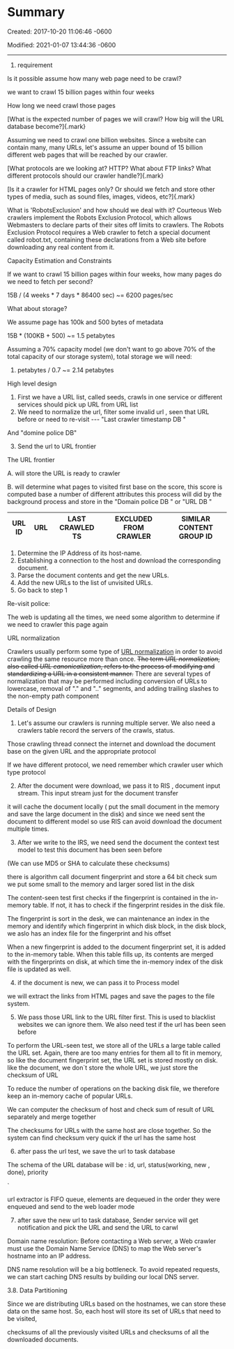 # Summary 

Created: 2017-10-20 11:06:46 -0600

Modified: 2021-01-07 13:44:36 -0600

---

1.  requirement

Is it possible assume how many web page need to be crawl?

we want to crawl 15 billion pages within four weeks

How long we need crawl those pages

[What is the expected number of pages we will crawl? How big will the URL database become?]{.mark}

Assuming we need to crawl one billion websites. Since a website can contain many, many URLs, let's assume an upper bound of 15 billion different web pages that will be reached by our crawler.



[What protocols are we looking at? HTTP? What about FTP links? What different protocols should our crawler handle?]{.mark}

[Is it a crawler for HTML pages only? Or should we fetch and store other types of media, such as sound files, images, videos, etc?]{.mark}

What is 'RobotsExclusion' and how should we deal with it? Courteous Web crawlers implement the Robots Exclusion Protocol, which allows Webmasters to declare parts of their sites off limits to crawlers. The Robots Exclusion Protocol requires a Web crawler to fetch a special document called robot.txt, containing these declarations from a Web site before downloading any real content from it.

Capacity Estimation and Constraints

If we want to crawl 15 billion pages within four weeks, how many pages do we need to fetch per second?

15B / (4 weeks * 7 days * 86400 sec) ~= 6200 pages/sec

What about storage?

We assume page has 100k and 500 bytes of metadata

15B * (100KB + 500) ~= 1.5 petabytes

Assuming a 70% capacity model (we don't want to go above 70% of the total capacity of our storage system), total storage we will need:

1.  petabytes / 0.7 ~= 2.14 petabytes

High level design

1.  First we have a URL list, called seeds, crawls in one service or different services should pick up URL from URL list
2.  We need to normalize the url, filter some invalid url , seen that URL before or need to re-visit --- "Last crawler timestamp DB "

And "domine police DB"

3.  Send the url to URL frontier

The URL frontier

A.  will store the URL is ready to crawler



B.  will determine what pages to visited first base on the score, this score is computed base a number of different attributes this process will did by the background process and store in the "Domain police DB " or "URL DB "



| **URL ID** | **URL** | **LAST CRAWLED TS** | **EXCLUDED FROM CRAWLER** | **SIMILAR CONTENT GROUP ID** |
|---------|--------|----------------|--------------------|-------------------|







1.  Determine the IP Address of its host-name.
2.  Establishing a connection to the host and download the corresponding document.
3.  Parse the document contents and get the new URLs.
4.  Add the new URLs to the list of unvisited URLs.
5.  Go back to step 1

Re-visit police:

The web is updating all the times, we need some algorithm to determine if we need to crawler this page again

URL normalization



Crawlers usually perform some type of [URL normalization](https://en.wikipedia.org/wiki/URL_normalization) in order to avoid crawling the same resource more than once. ~~The term *URL normalization*, also called *URL canonicalization*, refers to the process of modifying and standardizing a URL in a consistent manner.~~ There are several types of normalization that may be performed including conversion of URLs to lowercase, removal of "." and ".." segments, and adding trailing slashes to the non-empty path component





Details of Design

1.  Let's assume our crawlers is running multiple server. We also need a crawlers table record the servers of the crawls, status.

Those crawling thread connect the internet and download the document base on the given URL and the appropriate protocol

If we have different protocol, we need remember which crawler user which type protocol

2.  After the document were download, we pass it to RIS , document input stream. This input stream just for the document transfer

it will cache the document locally ( put the small document in the memory and save the large document in the disk) and since we need sent the document to different model so use RIS can avoid download the document multiple times.

3. After we write to the IRS, we need send the document the context test model to test this document has been seen before

(We can use MD5 or SHA to calculate these checksums)

there is algorithm call document fingerprint and store a 64 bit check sum we put some small to the memory and larger sored list in the disk

The content-seen test first checks if the fingerprint is contained in the in-memory table. If not, it has to check if the fingerprint resides in the disk file.

The fingerprint is sort in the desk, we can maintenance an index in the memory and identify which fingerprint in which disk block, in the disk block, we aslo has an index file for the fingerprint and his offset

When a new fingerprint is added to the document fingerprint set, it is added to the in-memory table. When this table fills up, its contents are merged with the fingerprints on disk, at which time the in-memory index of the disk file is updated as well.

4. if the document is new, we can pass it to Process model

we will extract the links from HTML pages and save the pages to the file system.

5.  We pass those URL link to the URL filter first. This is used to blacklist websites we can ignore them. We also need test if the url has been seen before

To perform the URL-seen test, we store all of the URLs a large table called the URL set. Again, there are too many entries for them all to fit in memory, so like the document fingerprint set, the URL set is stored mostly on disk. like the document, we don`t store the whole URL, we just store the checksum of URL

To reduce the number of operations on the backing disk file, we therefore keep an in-memory cache of popular URLs.

We can computer the checksum of host and check sum of result of URL separately and merge together

The checksums for URLs with the same host are close together. So the system can find checksum very quick if the url has the same host

6. after pass the url test, we save the url to task database

The schema of the URL database will be : id, url, status(working, new , done), priority

`

url extractor is FIFO queue, elements are dequeued in the order they were enqueued and send to the web loader mode

7.  after save the new url to task database, Sender service will get notification and pick the URL and send the URL to carwl



Domain name resolution: Before contacting a Web server, a Web crawler must use the Domain Name Service (DNS) to map the Web server's hostname into an IP address.

DNS name resolution will be a big bottleneck. To avoid repeated requests, we can start caching DNS results by building our local DNS server.

3.8. Data Partitioning

Since we are distributing URLs based on the hostnames, we can store these data on the same host. So, each host will store its set of URLs that need to be visited,

checksums of all the previously visited URLs and checksums of all the downloaded documents.


